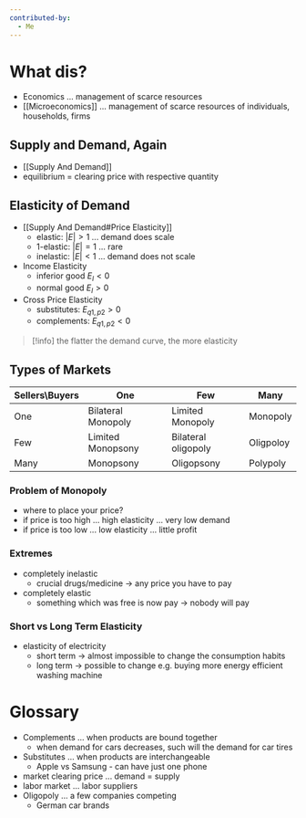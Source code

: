 ```yaml
---
contributed-by:
  - Me
---
```

# What dis?
- Economics ... management of scarce resources
- [[Microeconomics]] ... management of scarce resources of individuals, households, firms
## Supply and Demand, Again
- [[Supply And Demand]]
- equilibrium = clearing price with respective quantity
## Elasticity of Demand
- [[Supply And Demand#Price Elasticity]]
	- elastic: $|E| > 1$ ... demand does scale
	- 1-elastic: $|E| = 1$ ... rare
	- inelastic: $|E| < 1$ ... demand does not scale 
- Income Elasticity
	- inferior good $E_I < 0$
	- normal good $E_I > 0$
- Cross Price Elasticity
	- substitutes: $E_{q1, p2} > 0$
	- complements: $E_{q1, p2} < 0$

> [!info]
> the flatter the demand curve, the more elasticity
## Types of Markets

| Sellers\Buyers | One                | Few                 | Many      |
| -------------- | ------------------ | ------------------- | --------- |
| One            | Bilateral Monopoly | Limited Monopoly    | Monopoly  |
| Few            | Limited Monopsony  | Bilateral oligopoly | Oligpoloy |
| Many           | Monopsony          | Oligopsony          | Polypoly  |
### Problem of Monopoly
- where to place your price?
- if price is too high ... high elasticity ... very low demand
- if price is too low ... low elasticity ... little profit
### Extremes
- completely inelastic
	- crucial drugs/medicine -> any price you have to pay
- completely elastic
	- something which was free is now pay -> nobody will pay
### Short vs Long Term Elasticity
- elasticity of electricity
	- short term -> almost impossible to change the consumption habits
	- long term -> possible to change e.g. buying more energy efficient washing machine
# Glossary
- Complements ... when products are bound together
	- when demand for cars decreases, such will the demand for car tires
- Substitutes ... when products are interchangeable 
	- Apple vs Samsung - can have just one phone
- market clearing price ... demand = supply
- labor market ... labor suppliers
- Oligopoly ... a few companies competing
	- German car brands
